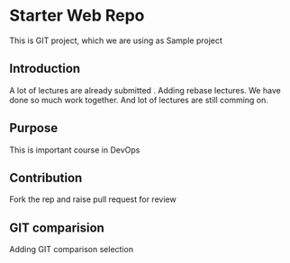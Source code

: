 # Starter Web Repo

This is GIT project, which we are using as Sample project

## Introduction 
A lot of lectures are already submitted . Adding rebase lectures. We have done so much work together. And lot of lectures are still comming on.

## Purpose

This is important course in DevOps

## Contribution 
Fork the rep and raise pull request for review

## GIT comparision 
Adding GIT comparison selection
